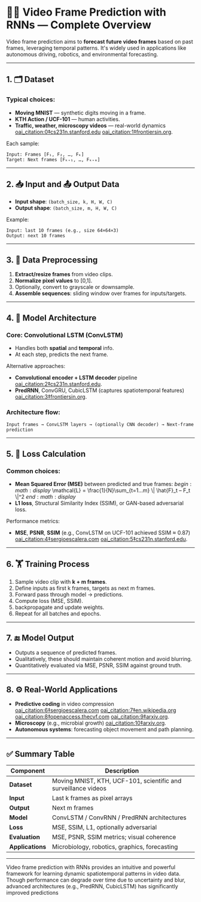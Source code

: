 # 🎥🔮 Video Frame Prediction with RNNs — Complete Overview

Video frame prediction aims to **forecast future video frames** based on past frames, leveraging temporal patterns. It's widely used in applications like autonomous driving, robotics, and environmental forecasting.

---

## 1. 🗂 Dataset

### Typical choices:
- **Moving MNIST** — synthetic digits moving in a frame.
- **KTH Action / UCF-101** — human activities.
- **Traffic, weather, microscopy videos** — real-world dynamics [oai_citation:0‡cs231n.stanford.edu](https://cs231n.stanford.edu/reports/2022/pdfs/29.pdf?utm_source=chatgpt.com) [oai_citation:1‡frontiersin.org](https://www.frontiersin.org/journals/microbiology/articles/10.3389/fmicb.2022.1034586/full?utm_source=chatgpt.com).

Each sample:
```
Input: Frames [F₁, F₂, …, Fₖ]
Target: Next frames [Fₖ₊₁, …, Fₖ₊ₘ]
```

---

## 2. 📥 Input and 📤 Output Data

- **Input shape**: `(batch_size, k, H, W, C)`
- **Output shape**: `(batch_size, m, H, W, C)`

Example:
```
Input: last 10 frames (e.g., size 64×64×3)
Output: next 10 frames
```

---

## 3. 🧹 Data Preprocessing

1. **Extract/resize frames** from video clips.
2. **Normalize pixel values** to [0,1].
3. Optionally, convert to grayscale or downsample.
4. **Assemble sequences**: sliding window over frames for inputs/targets.

---

## 4. 🧠 Model Architecture

### Core: Convolutional LSTM (ConvLSTM)
- Handles both **spatial** and **temporal** info.
- At each step, predicts the next frame.

Alternative approaches:
- **Convolutional encoder + LSTM decoder** pipeline [oai_citation:2‡cs231n.stanford.edu](https://cs231n.stanford.edu/reports/2022/pdfs/29.pdf?utm_source=chatgpt.com).
- **PredRNN**, ConvGRU, CubicLSTM (captures spatiotemporal features) [oai_citation:3‡frontiersin.org](https://www.frontiersin.org/journals/microbiology/articles/10.3389/fmicb.2022.1034586/full?utm_source=chatgpt.com).

### Architecture flow:
```
Input frames → ConvLSTM layers → (optionally CNN decoder) → Next-frame prediction
```

---

## 5. 🧮 Loss Calculation

### Common choices:
- **Mean Squared Error (MSE)** between predicted and true frames:
  $begin:math:display$
  \\mathcal{L} = \\frac{1}{N}\\sum_{t=1…m} \\| \\hat{F}_t – F_t \\|^2
  $end:math:display$
- **L1 loss**, Structural Similarity Index (SSIM), or GAN-based adversarial loss.

Performance metrics:
- **MSE**, **PSNR**, **SSIM** (e.g., ConvLSTM on UCF-101 achieved SSIM ≈ 0.87) [oai_citation:4‡sergioescalera.com](https://sergioescalera.com/wp-content/uploads/2018/08/TFM-Slides.pdf?utm_source=chatgpt.com) [oai_citation:5‡cs231n.stanford.edu](https://cs231n.stanford.edu/reports/2022/pdfs/29.pdf?utm_source=chatgpt.com).

---

## 6. 🏋️ Training Process

1. Sample video clip with **k + m frames**.
2. Define inputs as first k frames, targets as next m frames.
3. Forward pass through model → predictions.
4. Compute loss (MSE, SSIM).
5. backpropagate and update weights.
6. Repeat for all batches and epochs.

---

## 7. 🔚 Model Output

- Outputs a sequence of predicted frames.
- Qualitatively, these should maintain coherent motion and avoid blurring.
- Quantitatively evaluated via MSE, PSNR, SSIM against ground truth.

---

## 8. ⚙️ Real-World Applications

- **Predictive coding** in video compression [oai_citation:6‡sergioescalera.com](https://sergioescalera.com/wp-content/uploads/2018/08/TFM-Slides.pdf?utm_source=chatgpt.com) [oai_citation:7‡en.wikipedia.org](https://en.wikipedia.org/wiki/Video_super-resolution?utm_source=chatgpt.com) [oai_citation:8‡openaccess.thecvf.com](https://openaccess.thecvf.com/content_CVPR_2019/papers/Nah_Recurrent_Neural_Networks_With_Intra-Frame_Iterations_for_Video_Deblurring_CVPR_2019_paper.pdf?utm_source=chatgpt.com) [oai_citation:9‡arxiv.org](https://arxiv.org/abs/1807.02232?utm_source=chatgpt.com).
- **Microscopy** (e.g., microbial growth) [oai_citation:10‡arxiv.org](https://arxiv.org/abs/2205.05810?utm_source=chatgpt.com).
- **Autonomous systems**: forecasting object movement and path planning.

---

## ✅ Summary Table

| Component       | Description                                                    |
|------------------|----------------------------------------------------------------|
| **Dataset**     | Moving MNIST, KTH, UCF-101, scientific and surveillance videos |
| **Input**       | Last k frames as pixel arrays                                  |
| **Output**      | Next m frames                                                 |
| **Model**       | ConvLSTM / ConvRNN / PredRNN architectures                   |
| **Loss**        | MSE, SSIM, L1, optionally adversarial                         |
| **Evaluation**  | MSE, PSNR, SSIM metrics; visual coherence                    |
| **Applications**| Microbiology, robotics, graphics, forecasting                |

---

Video frame prediction with RNNs provides an intuitive and powerful framework for learning dynamic spatiotemporal patterns in video data. Though performance can degrade over time due to uncertainty and blur, advanced architectures (e.g., PredRNN, CubicLSTM) has significantly improved predictions

